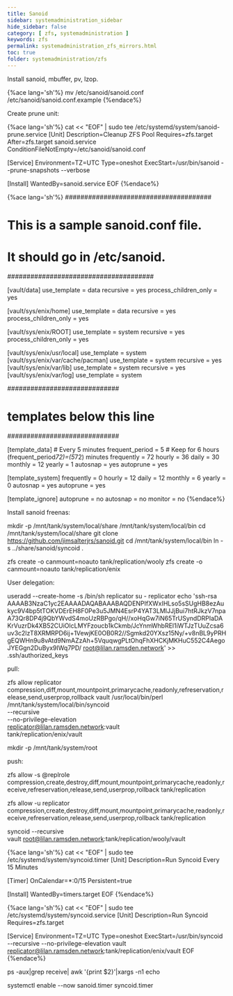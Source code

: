 ```yaml
---
title: Sanoid
sidebar: systemadministration_sidebar
hide_sidebar: false
category: [ zfs, systemadministration ]
keywords: zfs
permalink: systemadministration_zfs_mirrors.html
toc: true
folder: systemadministration/zfs
---
```


Install sanoid, mbuffer, pv, lzop.

{%ace lang='sh'%}
mv /etc/sanoid/sanoid.conf /etc/sanoid/sanoid.conf.example
{%endace%}

Create prune unit:

{%ace lang='sh'%}
cat << "EOF" | sudo tee /etc/systemd/system/sanoid-prune.service
[Unit]
Description=Cleanup ZFS Pool
Requires=zfs.target
After=zfs.target sanoid.service
ConditionFileNotEmpty=/etc/sanoid/sanoid.conf

[Service]
Environment=TZ=UTC
Type=oneshot
ExecStart=/usr/bin/sanoid --prune-snapshots --verbose

[Install]
WantedBy=sanoid.service
EOF
{%endace%}

{%ace lang='sh'%}
######################################
# This is a sample sanoid.conf file. #
# It should go in /etc/sanoid.       #
######################################

[vault/data]
    use_template = data
    recursive = yes
    process_children_only = yes

[vault/sys/enix/home]
    use_template = data
    recursive = yes
    process_children_only = yes

[vault/sys/enix/ROOT]
    use_template = system
    recursive = yes
    process_children_only = yes

[vault/sys/enix/usr/local]
    use_template = system
[vault/sys/enix/var/cache/pacman]
    use_template = system
    recursive = yes
[vault/sys/enix/var/lib]
    use_template = system
    recursive = yes
[vault/sys/enix/var/log]
    use_template = system

#############################
# templates below this line #
#############################

[template_data]
    # Every 5 minutes
    frequent_period = 5
    # Keep for 6 hours (frequent_period*72)=(5*72) minutes
    frequently = 72
    hourly = 36
    daily = 30
    monthly = 12
    yearly = 1
    autosnap = yes
    autoprune = yes

[template_system]
    frequently = 0
    hourly = 12
    daily = 12
    monthly = 6
    yearly = 0
    autosnap = yes
    autoprune = yes

[template_ignore]
    autoprune = no
    autosnap = no
    monitor = no
{%endace%}

Install sanoid freenas:

mkdir -p /mnt/tank/system/local/share /mnt/tank/system/local/bin
cd /mnt/tank/system/local/share
git clone https://github.com/jimsalterjrs/sanoid.git
cd /mnt/tank/system/local/bin
ln -s ../share/sanoid/syncoid .

zfs create -o canmount=noauto tank/replication/wooly
zfs create -o canmount=noauto tank/replication/enix

User delegation:

useradd --create-home -s /bin/sh replicator
su - replicator
echo 'ssh-rsa AAAAB3NzaC1yc2EAAAADAQABAAABAQDENPIfXWxIHLso5sSUgHB8ezAukyc9V4bp5tTOKVDErEH8F0Pe3u5JMN4EsrP4YAT3LMIJJjBui7htRJkzV7npaA73Qr8DP4j9QbYWvdS4moUzRBPgo/qH//xoHqGw7iN65TrUSyndDRPIaDAKrVuzrDk4XB52CUiOlcLMYFzoucb1kCkmb/JcYnmWhbREl1iWTJzTUuZcsa6uv3c2lzT8XRMRPD6ij+1VewjKE0OB0R2//Sgmkd20YXsz15Ny/+v8nBL9yPRHgEQWHn9u8vAtd9NmAZzAh+5VquqwgPLtOhqFhXHCKjMKHuC552C4AegoJYEGgn2DuByx9IWq7PD/ root@lilan.ramsden.network' >> .ssh/authorized_keys

pull:

zfs allow replicator compression,diff,mount,mountpoint,primarycache,readonly,refreservation,release,send,userprop,rollback vault
/usr/local/bin/perl /mnt/tank/system/local/bin/syncoid \
    --recursive \
    --no-privilege-elevation \
    replicator@lilan.ramsden.network:vault \
    tank/replication/enix/vault

mkdir -p /mnt/tank/system/root

push:

zfs allow -s @replrole compression,create,destroy,diff,mount,mountpoint,primarycache,readonly,receive,refreservation,release,send,userprop,rollback tank/replication

zfs allow -u replicator compression,create,destroy,diff,mount,mountpoint,primarycache,readonly,receive,refreservation,release,send,userprop,rollback tank/replication

syncoid --recursive \
        vault root@lilan.ramsden.network:tank/replication/wooly/vault

{%ace lang='sh'%}
cat << "EOF" | sudo tee /etc/systemd/system/syncoid.timer
[Unit]
Description=Run Syncoid Every 15 Minutes

[Timer]
OnCalendar=*:0/15
Persistent=true

[Install]
WantedBy=timers.target
EOF
{%endace%}

{%ace lang='sh'%}
cat << "EOF" | sudo tee /etc/systemd/system/syncoid.service
[Unit]
Description=Run Syncoid
Requires=zfs.target

[Service]
Environment=TZ=UTC
Type=oneshot
ExecStart=/usr/bin/syncoid --recursive --no-privilege-elevation vault replicator@lilan.ramsden.network:tank/replication/enix/vault
EOF
{%endace%}

ps -aux|grep receive| awk '{print $2}'|xargs -n1 echo

systemctl enable --now sanoid.timer syncoid.timer
